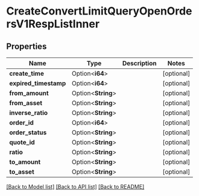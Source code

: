 # CreateConvertLimitQueryOpenOrdersV1RespListInner

## Properties

Name | Type | Description | Notes
------------ | ------------- | ------------- | -------------
**create_time** | Option<**i64**> |  | [optional]
**expired_timestamp** | Option<**i64**> |  | [optional]
**from_amount** | Option<**String**> |  | [optional]
**from_asset** | Option<**String**> |  | [optional]
**inverse_ratio** | Option<**String**> |  | [optional]
**order_id** | Option<**i64**> |  | [optional]
**order_status** | Option<**String**> |  | [optional]
**quote_id** | Option<**String**> |  | [optional]
**ratio** | Option<**String**> |  | [optional]
**to_amount** | Option<**String**> |  | [optional]
**to_asset** | Option<**String**> |  | [optional]

[[Back to Model list]](../README.md#documentation-for-models) [[Back to API list]](../README.md#documentation-for-api-endpoints) [[Back to README]](../README.md)


